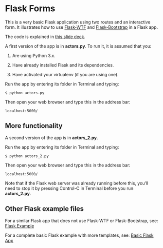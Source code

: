 # Flask Forms

This is a very basic Flask application using two routes and an interactive form. It illustrates how to use [Flask-WTF](https://flask-wtf.readthedocs.io/en/stable/) and [Flask-Bootstrap](https://pythonhosted.org/Flask-Bootstrap/index.html) in a Flask app.

The code is explained in [this slide deck](http://bit.ly/mm-flask-webforms-slides).

A first version of the app is in **actors.py**. To run it, it is assumed that you:

1. Are using Python 3.x.

2. Have already installed Flask and its dependencies.

3. Have activated your virtualenv (if you are using one).

Run the app by entering its folder in Terminal and typing:

`$ python actors.py`

Then open your web browser and type this in the address bar:

`localhost:5000/`

## More functionality

A second version of the app is in **actors_2.py**.

Run the app by entering its folder in Terminal and typing:

`$ python actors_2.py`

Then open your web browser and type this in the address bar:

`localhost:5000/`

Note that if the Flask web server was already running before this, you'll need to stop it by pressing Control-C in Terminal before you run **actors_2.py**.

## Other Flask example files

For a similar Flask app that does not use Flask-WTF or Flask-Bootstrap, see: [Flask Example](https://github.com/macloo/flask-example)

For a complete basic Flask example with more templates, see: [Basic Flask App](https://github.com/macloo/basic-flask-app)

